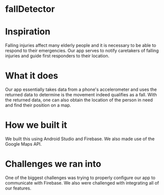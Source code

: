 # fallDetector
# Inspiration
Falling injuries affect many elderly people and it is necessary to be able to respond to their emergencies. Our app serves to notify caretakers of falling injuries and guide first responders to their location.

# What it does
Our app essentially takes data from a phone's accelerometer and uses the returned data to determine is the movement indeed qualifies as a fall. With the returned data, one can also obtain the location of the person in need and find their position on a map.

# How we built it
We built this using Android Studio and Firebase. We also made use of the Google Maps API.

# Challenges we ran into
One of the biggest challenges was trying to properly configure our app to communicate with Firebase. We also were challenged with integrating all of our features.
